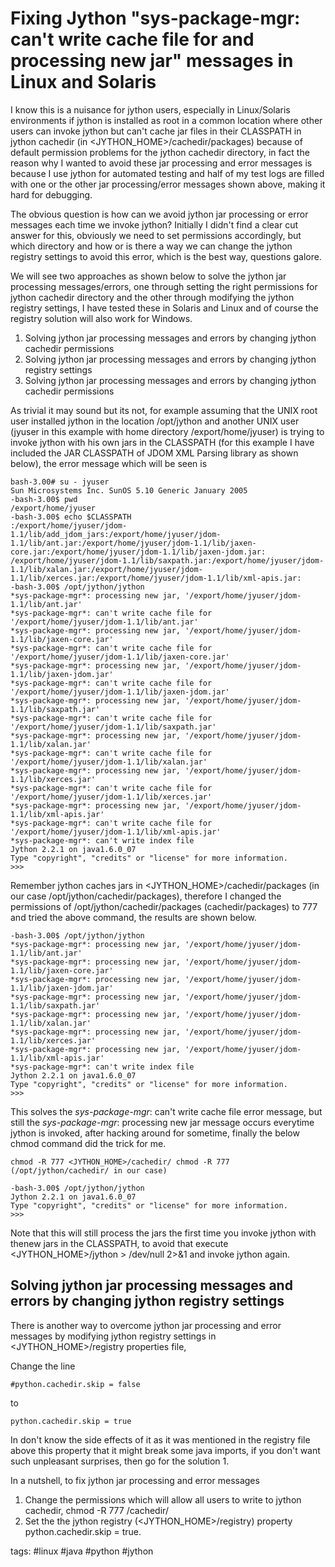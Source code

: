 # Fixing Jython "sys-package-mgr: can't write cache file for and processing new jar" messages in Linux and Solaris

I know this is a nuisance for jython users, especially in Linux/Solaris environments if jython is installed as root in a common location where other users can invoke jython but can't cache jar files in their CLASSPATH in jython cachedir (in <JYTHON_HOME>/cachedir/packages) because of default permission problems for the jython cachedir directory, in fact the reason why I wanted to avoid these jar processing and error messages is because I use jython for automated testing and half of my test logs are filled with one or the other jar processing/error messages shown above, making it hard for debugging.

The obvious question is how can we avoid jython jar processing or error messages each time we invoke jython? Initially I didn't find a clear cut answer for this, obviously we need to set permissions accordingly, but which directory and how or is there a way we can change the jython registry settings to avoid this error, which is the best way, questions galore.

We will see two approaches as shown below to solve the jython jar processing messages/errors, one through setting the right permissions for jython cachedir directory and the other through modifying the jython registry settings, I have tested these in Solaris and Linux and of course the registry solution will also work for Windows.

1. Solving jython jar processing messages and errors by changing jython cachedir permissions
2. Solving jython jar processing messages and errors by changing jython registry settings
3. Solving jython jar processing messages and errors by changing jython cachedir permissions

As trivial it may sound but its not, for example assuming that the UNIX root user installed jython in the location /opt/jython and another UNIX user (jyuser in this example with home directory /export/home/jyuser) is trying to invoke jython with his own jars in the CLASSPATH (for this example I have included the JAR CLASSPATH of JDOM XML Parsing library as shown below), the error message which will be seen is
```
bash-3.00# su - jyuser
Sun Microsystems Inc. SunOS 5.10 Generic January 2005
-bash-3.00$ pwd
/export/home/jyuser
-bash-3.00$ echo $CLASSPATH
:/export/home/jyuser/jdom-1.1/lib/add_jdom_jars:/export/home/jyuser/jdom-1.1/lib/ant.jar:/export/home/jyuser/jdom-1.1/lib/jaxen-core.jar:/export/home/jyuser/jdom-1.1/lib/jaxen-jdom.jar:
/export/home/jyuser/jdom-1.1/lib/saxpath.jar:/export/home/jyuser/jdom-1.1/lib/xalan.jar:/export/home/jyuser/jdom-1.1/lib/xerces.jar:/export/home/jyuser/jdom-1.1/lib/xml-apis.jar:
-bash-3.00$ /opt/jython/jython
*sys-package-mgr*: processing new jar, '/export/home/jyuser/jdom-1.1/lib/ant.jar'
*sys-package-mgr*: can't write cache file for '/export/home/jyuser/jdom-1.1/lib/ant.jar'
*sys-package-mgr*: processing new jar, '/export/home/jyuser/jdom-1.1/lib/jaxen-core.jar'
*sys-package-mgr*: can't write cache file for '/export/home/jyuser/jdom-1.1/lib/jaxen-core.jar'
*sys-package-mgr*: processing new jar, '/export/home/jyuser/jdom-1.1/lib/jaxen-jdom.jar'
*sys-package-mgr*: can't write cache file for '/export/home/jyuser/jdom-1.1/lib/jaxen-jdom.jar'
*sys-package-mgr*: processing new jar, '/export/home/jyuser/jdom-1.1/lib/saxpath.jar'
*sys-package-mgr*: can't write cache file for '/export/home/jyuser/jdom-1.1/lib/saxpath.jar'
*sys-package-mgr*: processing new jar, '/export/home/jyuser/jdom-1.1/lib/xalan.jar'
*sys-package-mgr*: can't write cache file for '/export/home/jyuser/jdom-1.1/lib/xalan.jar'
*sys-package-mgr*: processing new jar, '/export/home/jyuser/jdom-1.1/lib/xerces.jar'
*sys-package-mgr*: can't write cache file for '/export/home/jyuser/jdom-1.1/lib/xerces.jar'
*sys-package-mgr*: processing new jar, '/export/home/jyuser/jdom-1.1/lib/xml-apis.jar'
*sys-package-mgr*: can't write cache file for '/export/home/jyuser/jdom-1.1/lib/xml-apis.jar'
*sys-package-mgr*: can't write index file
Jython 2.2.1 on java1.6.0_07
Type "copyright", "credits" or "license" for more information.
>>>
```
Remember jython caches jars in <JYTHON_HOME>/cachedir/packages (in our case /opt/jython/cachedir/packages), therefore I changed the permissions of /opt/jython/cachedir/packages (cachedir/packages) to 777 and tried the above command, the results are shown below.
```
-bash-3.00$ /opt/jython/jython
*sys-package-mgr*: processing new jar, '/export/home/jyuser/jdom-1.1/lib/ant.jar'
*sys-package-mgr*: processing new jar, '/export/home/jyuser/jdom-1.1/lib/jaxen-core.jar'
*sys-package-mgr*: processing new jar, '/export/home/jyuser/jdom-1.1/lib/jaxen-jdom.jar'
*sys-package-mgr*: processing new jar, '/export/home/jyuser/jdom-1.1/lib/saxpath.jar'
*sys-package-mgr*: processing new jar, '/export/home/jyuser/jdom-1.1/lib/xalan.jar'
*sys-package-mgr*: processing new jar, '/export/home/jyuser/jdom-1.1/lib/xerces.jar'
*sys-package-mgr*: processing new jar, '/export/home/jyuser/jdom-1.1/lib/xml-apis.jar'
*sys-package-mgr*: can't write index file
Jython 2.2.1 on java1.6.0_07
Type "copyright", "credits" or "license" for more information.
>>>
```
This solves the *sys-package-mgr*: can't write cache file error message, but still the *sys-package-mgr*: processing new jar message occurs everytime jython is invoked, after hacking around for sometime, finally the below chmod command did the trick for me.
```
chmod -R 777 <JYTHON_HOME>/cachedir/ chmod -R 777 (/opt/jython/cachedir/ in our case)

-bash-3.00$ /opt/jython/jython
Jython 2.2.1 on java1.6.0_07
Type "copyright", "credits" or "license" for more information.
>>>
```
Note that this will still process the jars the first time you invoke jython with thenew jars in the CLASSPATH, to avoid that execute <JYTHON_HOME>/jython > /dev/null 2>&1 and invoke jython again.

## Solving jython jar processing messages and errors by changing jython registry settings

There is another way to overcome jython jar processing and error messages by modifying jython registry settings in <JYTHON_HOME>/registry properties file,

Change the line
```
#python.cachedir.skip = false
```
to
```
python.cachedir.skip = true
```
In don't know the side effects of it as it was mentioned in the registry file above this property that it might break some java imports, if you don't want such unpleasant surprises, then go for the solution 1.

In a nutshell, to fix jython jar processing and error messages

1. Change the permissions which will allow all users to write to jython cachedir, chmod -R 777 /cachedir/
2. Set the the jython registry (<JYTHON_HOME>/registry) property python.cachedir.skip = true.

tags: #linux #java #python #jython 
